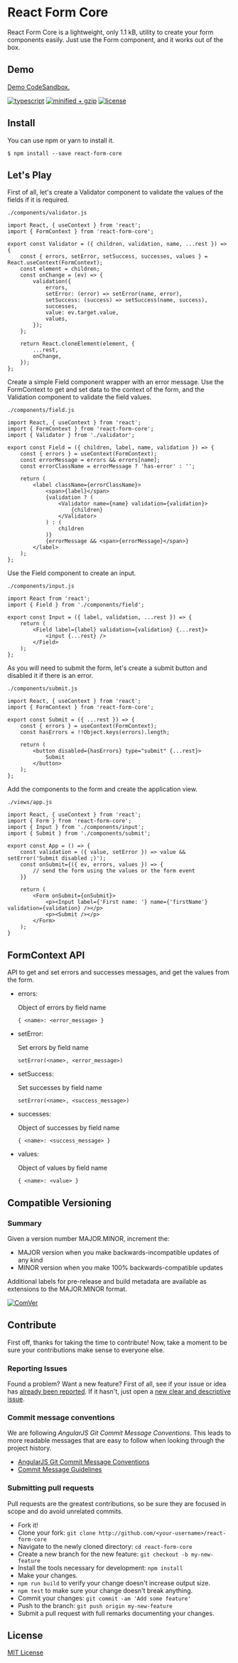 # React Form Core

React Form Core is a lightweight, only 1.1 kB, utility to create your form components easily. Just use the Form component, and it works out of the box.

## Demo

[Demo CodeSandbox.](https://codesandbox.io/s/zkrql)

[![typescript](https://badgen.net/badge/icon/typescript?icon=typescript&label)](https://badgen.net/badge/icon/typescript?icon=typescript&label)
[![minified + gzip](https://badgen.net/bundlephobia/minzip/react-form-core@6.0.0)](https://badgen.net/bundlephobia/minzip/react-form-core@6.0.0)
[![license](https://badgen.net/npm/license/react-form-core)](https://badgen.net/npm/license/react-form-core)

## Install

You can use npm or yarn to install it.

`$ npm install --save react-form-core`

## Let's Play

First of all, let's create a Validator component to validate the values of the fields if it is required.

`./components/validator.js`

```
import React, { useContext } from 'react';
import { FormContext } from 'react-form-core';

export const Validator = ({ children, validation, name, ...rest }) => {
    const { errors, setError, setSuccess, successes, values } = React.useContext(FormContext);
    const element = children;
    const onChange = (ev) => {
        validation({
            errors,
            setError: (error) => setError(name, error),
            setSuccess: (success) => setSuccess(name, success),
            successes,
            value: ev.target.value,
            values,
        });
    };

    return React.cloneElement(element, {
        ...rest,
        onChange,
    });
};
```

Create a simple Field component wrapper with an error message. Use the FormContext to get and set data to the context of the form, and the Validation component to validate the field values.

`./components/field.js`

```
import React, { useContext } from 'react';
import { FormContext } from 'react-form-core';
import { Validator } from './validator';

export const Field = ({ children, label, name, validation }) => {
    const { errors } = useContext(FormContext);
    const errorMessage = errors && errors[name];
    const errorClassName = errorMessage ? 'has-error' : '';

    return (
        <label className={errorClassName}>
            <span>{label}</span>
            {validation ? (
                <Validator name={name} validation={validation}>
                    {children}
                </Validator>
            ) : (
                children
            )}
            {errorMessage && <span>{errorMessage}</span>}
        </label>
    );
};
```

Use the Field component to create an input.

`./components/input.js`

```
import React from 'react';
import { Field } from './components/field';

export const Input = ({ label, validation, ...rest }) => {
    return (
        <Field label={label} validation={validation} {...rest}>
            <input {...rest} />
        </Field>
    );
};
```

As you will need to submit the form, let's create a submit button and disabled it if there is an error. 

`./components/submit.js`

```
import React, { useContext } from 'react';
import { FormContext } from 'react-form-core';

export const Submit = ({ ...rest }) => {
    const { errors } = useContext(FormContext);
    const hasErrors = !!Object.keys(errors).length;

    return (
        <button disabled={hasErrors} type="submit" {...rest}>
            Submit
        </button>
    );
};
```

Add the components to the form and create the application view.

`./views/app.js` 

```
import React, { useContext } from 'react';
import { Form } from 'react-form-core';
import { Input } from './components/input';
import { Submit } from './components/submit';

export const App = () => {
    const validation = ({ value, setError }) => value && setError('Submit disabled ;)');
    const onSubmit={({ ev, errors, values }) => {
        // send the form using the values or the form event 
    }}

    return (
        <Form onSubmit={onSubmit}>
            <p><Input label={'First name: '} name={'firstName'} validation={validation} /></p>
            <p><Submit /></p>
        </Form>
    );
}
```

## FormContext API

API to get and set errors and successes messages, and get the values from the form.

- errors:

    Object of errors by field name

    `{ <name>: <error_message> }` 

- setError:

    Set errors by field name

    `setError(<name>, <error_message>)`

- setSuccess:
    
    Set successes by field name

    `setError(<name>, <success_message>)`

- successes:

    Object of successes by field name

    `{ <name>: <success_message> }`

- values:

    Object of values by field name

    `{ <name>: <value> }`

## Compatible Versioning

### Summary

Given a version number MAJOR.MINOR, increment the:

- MAJOR version when you make backwards-incompatible updates of any kind
- MINOR version when you make 100% backwards-compatible updates

Additional labels for pre-release and build metadata are available as extensions to the MAJOR.MINOR format.

[![ComVer](https://img.shields.io/badge/ComVer-compliant-brightgreen.svg)](https://github.com/staltz/comver)

## Contribute

First off, thanks for taking the time to contribute!
Now, take a moment to be sure your contributions make sense to everyone else.

### Reporting Issues

Found a problem? Want a new feature? First of all, see if your issue or idea has [already been reported](../../issues).
If it hasn't, just open a [new clear and descriptive issue](../../issues/new).

### Commit message conventions

We are following *AngularJS Git Commit Message Conventions*. This leads to more readable messages that are easy to follow when looking through the project history.

- [AngularJS Git Commit Message Conventions](https://docs.google.com/document/d/1QrDFcIiPjSLDn3EL15IJygNPiHORgU1_OOAqWjiDU5Y/edit#heading=h.uyo6cb12dt6w)
- [Commit Message Guidelines](https://github.com/angular/angular/blob/master/CONTRIBUTING.md#commit)

### Submitting pull requests

Pull requests are the greatest contributions, so be sure they are focused in scope and do avoid unrelated commits.

-   Fork it!
-   Clone your fork: `git clone http://github.com/<your-username>/react-form-core`
-   Navigate to the newly cloned directory: `cd react-form-core`
-   Create a new branch for the new feature: `git checkout -b my-new-feature`
-   Install the tools necessary for development: `npm install`
-   Make your changes.
-   `npm run build` to verify your change doesn't increase output size.
-   `npm test` to make sure your change doesn't break anything.
-   Commit your changes: `git commit -am 'Add some feature'`
-   Push to the branch: `git push origin my-new-feature`
-   Submit a pull request with full remarks documenting your changes.

## License

[MIT License](https://github.com/gc-victor/react-form-core/blob/master/LICENSE.md)
